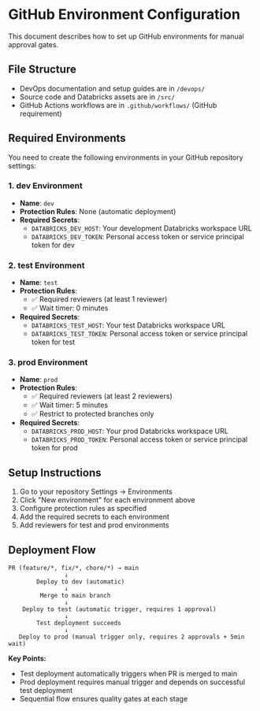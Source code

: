 # GitHub Environment Configuration

This document describes how to set up GitHub environments for manual approval gates.

## File Structure
- DevOps documentation and setup guides are in `/devops/`
- Source code and Databricks assets are in `/src/`
- GitHub Actions workflows are in `.github/workflows/` (GitHub requirement)

## Required Environments

You need to create the following environments in your GitHub repository settings:

### 1. dev Environment
- **Name**: `dev`
- **Protection Rules**: None (automatic deployment)
- **Required Secrets**:
  - `DATABRICKS_DEV_HOST`: Your development Databricks workspace URL
  - `DATABRICKS_DEV_TOKEN`: Personal access token or service principal token for dev

### 2. test Environment  
- **Name**: `test`
- **Protection Rules**: 
  - ✅ Required reviewers (at least 1 reviewer)
  - ✅ Wait timer: 0 minutes
- **Required Secrets**:
  - `DATABRICKS_TEST_HOST`: Your test Databricks workspace URL
  - `DATABRICKS_TEST_TOKEN`: Personal access token or service principal token for test

### 3. prod Environment
- **Name**: `prod` 
- **Protection Rules**:
  - ✅ Required reviewers (at least 2 reviewers)
  - ✅ Wait timer: 5 minutes
  - ✅ Restrict to protected branches only
- **Required Secrets**:
  - `DATABRICKS_PROD_HOST`: Your prod Databricks workspace URL
  - `DATABRICKS_PROD_TOKEN`: Personal access token or service principal token for prod

## Setup Instructions

1. Go to your repository Settings → Environments
2. Click "New environment" for each environment above
3. Configure protection rules as specified
4. Add the required secrets to each environment
5. Add reviewers for test and prod environments

## Deployment Flow

```
PR (feature/*, fix/*, chore/*) → main
                ↓
        Deploy to dev (automatic)
                ↓
         Merge to main branch
                ↓
    Deploy to test (automatic trigger, requires 1 approval)
                ↓
        Test deployment succeeds
                ↓
   Deploy to prod (manual trigger only, requires 2 approvals + 5min wait)
```

**Key Points:**
- Test deployment automatically triggers when PR is merged to main
- Prod deployment requires manual trigger and depends on successful test deployment
- Sequential flow ensures quality gates at each stage